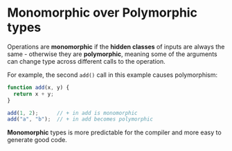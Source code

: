 # Monomorphic over Polymorphic types

Operations are **monomorphic** if the **hidden classes** of inputs are always the same - otherwise they are **polymorphic**, meaning some of the arguments can change type across different calls to the operation.

For example, the second `add()` call in this example causes polymorphism:

```js
function add(x, y) {
  return x + y;
}

add(1, 2);      // + in add is monomorphic
add("a", "b");  // + in add becomes polymorphic
```

**Monomorphic** types is more predictable for the compiler and more easy to generate good code.
